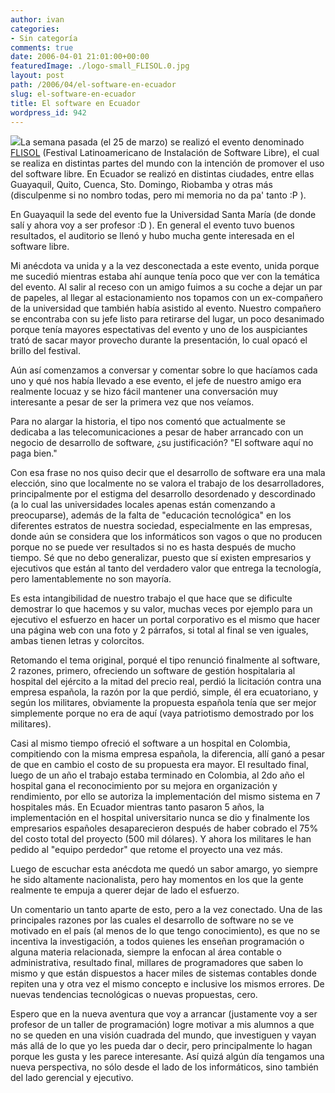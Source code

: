 ```yaml
---
author: ivan
categories:
- Sin categoría
comments: true
date: 2006-04-01 21:01:00+00:00
featuredImage: ./logo-small_FLISOL.0.jpg
layout: post
path: /2006/04/el-software-en-ecuador
slug: el-software-en-ecuador
title: El software en Ecuador
wordpress_id: 942
---
```


[![](https://photos1.blogger.com/blogger/5311/455/200/logo-small_FLISOL.0.jpg)](http://photos1.blogger.com/blogger/5311/455/1600/logo-small_FLISOL.0.jpg)La semana pasada (el 25 de marzo) se realizó el evento denominado [FLISOL](http://installfest.info/Ecuador) (Festival Latinoamericano de Instalación de Software Libre), el cual se realiza en distintas partes del mundo con la intención de promover el uso del software libre. En Ecuador se realizó en distintas ciudades, entre ellas Guayaquil, Quito, Cuenca, Sto. Domingo, Riobamba y otras más (disculpenme si no nombro todas, pero mi memoria no da pa' tanto :P ).

En Guayaquil la sede del evento fue la Universidad Santa María (de donde salí y ahora voy a ser profesor :D ). En general el evento tuvo buenos resultados, el auditorio se llenó y hubo mucha gente interesada en el software libre.

Mi anécdota va unida y a la vez desconectada a este evento, unida porque me sucedió mientras estaba ahí aunque tenía poco que ver con la temática del evento. Al salir al receso con un amigo fuimos a su coche a dejar un par de papeles, al llegar al estacionamiento nos topamos con un ex-compañero de la universidad que también había asistido al evento. Nuestro compañero se encontraba con su jefe listo para retirarse del lugar, un poco desanimado porque tenía mayores espectativas del evento y uno de los auspiciantes trató de sacar mayor provecho durante la presentación, lo cual opacó el brillo del festival.

Aún así comenzamos a conversar y comentar sobre lo que hacíamos cada uno y qué nos había llevado a ese evento, el jefe de nuestro amigo era realmente locuaz y se hizo fácil mantener una conversación muy interesante a pesar de ser la primera vez que nos veíamos.

Para no alargar la historia, el tipo nos comentó que actualmente se dedicaba a las telecomunicaciones a pesar de haber arrancado con un negocio de desarrollo de software, ¿su justificación? "El software aquí no paga bien."

Con esa frase no nos quiso decir que el desarrollo de software era una mala elección, sino que localmente no se valora el trabajo de los desarrolladores, principalmente por el estigma del desarrollo desordenado y descordinado (a lo cual las universidades locales apenas están comenzando a preocuparse), además de la falta de "educación tecnológica" en los diferentes estratos de nuestra sociedad, especialmente en las empresas, donde aún se considera que los informáticos son vagos o que no producen porque no se puede ver resultados si no es hasta después de mucho tiempo. Sé que no debo generalizar, puesto que sí existen empresarios y ejecutivos que están al tanto del verdadero valor que entrega la tecnología, pero lamentablemente no son mayoría.

Es esta intangibilidad de nuestro trabajo el que hace que se dificulte demostrar lo que hacemos y su valor, muchas veces por ejemplo para un ejecutivo el esfuerzo en hacer un portal corporativo es el mismo que hacer una página web con una foto y 2 párrafos, si total al final se ven iguales, ambas tienen letras y colorcitos.

Retomando el tema original, porqué el tipo renunció finalmente al software, 2 razones, primero, ofreciendo un software de gestión hospitalaria al hospital del ejército a la mitad del precio real, perdió la licitación contra una empresa española, la razón por la que perdió, simple, él era ecuatoriano, y según los militares, obviamente la propuesta española tenía que ser mejor simplemente porque no era de aquí (vaya patriotismo demostrado por los militares).

Casi al mismo tiempo ofreció el software a un hospital en Colombia, compitiendo con la misma empresa española, la diferencia, allí ganó a pesar de que en cambio el costo de su propuesta era mayor. El resultado final, luego de un año el trabajo estaba terminado en Colombia, al 2do año el hospital gana el reconocimiento por su mejora en organización y rendimiento, por ello se autoriza la implementación del mismo sistema en 7 hospitales más. En Ecuador mientras tanto pasaron 5 años, la implementación en el hospital universitario nunca se dio y finalmente los empresarios españoles desaparecieron después de haber cobrado el 75% del costo total del proyecto (500 mil dólares). Y ahora los militares le han pedido al "equipo perdedor" que retome el proyecto una vez más.

Luego de escuchar esta anécdota me quedó un sabor amargo, yo siempre he sido altamente nacionalista, pero hay momentos en los que la gente realmente te empuja a querer dejar de lado el esfuerzo.

Un comentario un tanto aparte de esto, pero a la vez conectado. Una de las principales razones por las cuales el desarrollo de software no se ve motivado en el país (al menos de lo que tengo conocimiento), es que no se incentiva la investigación, a todos quienes les enseñan programación o alguna materia relacionada, siempre la enfocan al área contable o administrativa, resultado final, millares de programadores que saben lo mismo y que están dispuestos a hacer miles de sistemas contables donde repiten una y otra vez el mismo concepto e inclusive los mismos errores. De nuevas tendencias tecnológicas o nuevas propuestas, cero.

Espero que en la nueva aventura que voy a arrancar (justamente voy a ser profesor de un taller de programación) logre motivar a mis alumnos a que no se queden en una visión cuadrada del mundo, que investiguen y vayan más allá de lo que yo les pueda dar o decir, pero principalmente lo hagan porque les gusta y les parece interesante. Así quizá algún día tengamos una nueva perspectiva, no sólo desde el lado de los informáticos, sino también del lado gerencial y ejecutivo.
